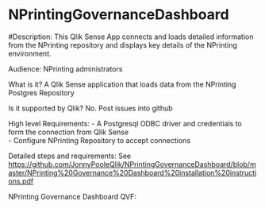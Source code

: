 # NPrintingGovernanceDashboard

#Description:                     This Qlik Sense App connects and loads detailed information from the NPrinting repository and displays key details of the NPrinting environment.  

Audience:                         NPrinting administrators  

What is it?                       A Qlik Sense application that loads data from the NPrinting Postgres Repository  

Is it supported by Qlik?          No. Post issues into github  

High level Requirements:          - A Postgresql ODBC driver and credentials to form the connection from Qlik Sense  
                                  - Configure NPrinting Repository to accept connections  
                                  
Detailed steps and requirements:  See https://github.com/JonnyPooleQlik/NPrintingGovernanceDashboard/blob/master/NPrinting%20Governance%20Dashboard%20installation%20instructions.pdf   

NPrinting Governance Dashboard QVF:  <attached>  
  
